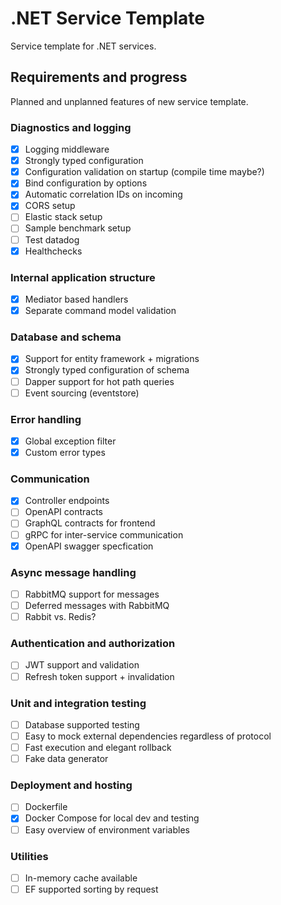 # .NET Service Template
Service template for .NET services.

## Requirements and progress
Planned and unplanned features of new service template.

### Diagnostics and logging
- [x] Logging middleware
- [X] Strongly typed configuration
- [x] Configuration validation on startup (compile time maybe?)
- [X] Bind configuration by options
- [x] Automatic correlation IDs on incoming
- [x] CORS setup
- [ ] Elastic stack setup
- [ ] Sample benchmark setup
- [ ] Test datadog
- [x] Healthchecks
 
### Internal application structure
- [X] Mediator based handlers
- [X] Separate command model validation

### Database and schema
- [X] Support for entity framework + migrations
- [X] Strongly typed configuration of schema
- [ ] Dapper support for hot path queries
- [ ] Event sourcing (eventstore)

### Error handling
- [X] Global exception filter
- [X] Custom error types

### Communication
- [X] Controller endpoints
- [ ] OpenAPI contracts 
- [ ] GraphQL contracts for frontend 
- [ ] gRPC for inter-service communication
- [x] OpenAPI swagger specfication

### Async message handling
- [ ] RabbitMQ support for messages
- [ ] Deferred messages with RabbitMQ
- [ ] Rabbit vs. Redis?

### Authentication and authorization
- [ ] JWT support and validation
- [ ] Refresh token support + invalidation

### Unit and integration testing
- [ ] Database supported testing
- [ ] Easy to mock external dependencies regardless of protocol
- [ ] Fast execution and elegant rollback
- [ ] Fake data generator

### Deployment and hosting
- [ ] Dockerfile
- [X] Docker Compose for local dev and testing
- [ ] Easy overview of environment variables

### Utilities
- [ ] In-memory cache available 
- [ ] EF supported sorting by request
